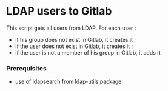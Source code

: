 # LDAP users to Gitlab

This script gets all users from LDAP. For each user :
 * if his group does not exist in Gitlab, it creates it ;
 * if the user does not exist in Gitlab, it creates it ;
 * if the user is not a member of his group in Gitlab, it adds it.

 ### Prerequisites
 * use of ldapsearch from ldap-utils package
